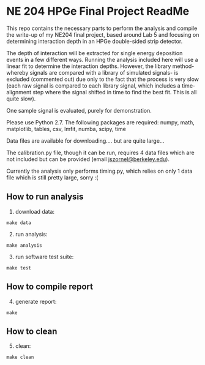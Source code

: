 # NE 204 HPGe Final Project ReadMe

This repo contains the necessary parts to perform the analysis and compile
the write-up of my NE204 final project, based around Lab 5 and focusing on
determining interaction depth in an HPGe double-sided strip detector.

The depth of interaction will be extracted for single energy deposition events
in a few different ways. Running the analysis included here will use a linear
fit to determine the interaction depths. However, the library method- whereby
signals are compared with a library of simulated signals- is excluded
(commented out) due only to the fact that the process is very slow (each raw
signal is compared to each library signal, which includes a time-alignment step
where the signal shifted in time to find the best fit. This is all quite slow).

One sample signal is evaluated, purely for demonstration.


Please use Python 2.7.
The following packages are required:
numpy, math, matplotlib, tables, csv, lmfit, numba, scipy, time

Data files are available for downloading.... but are quite large...

The calibration.py file, though it can be run, requires 4 data files which are not
included but can be provided (email jszornel@berkeley.edu).

Currently the analysis only performs timing.py, which relies on only 1 data file
which is still pretty large, sorry :(

## How to run analysis

1. download data:
```
make data
```
2. run analysis:
```
make analysis
```
3. run software test suite:
```
make test
```
## How to compile report

4. generate report:
```
make
```
## How to clean
5. clean:
```
make clean
```
